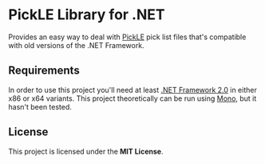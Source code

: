 # PickLE Library for .NET

Provides an easy way to deal with [PickLE](https://github.com/nathanpc/pickle)
pick list files that's compatible with old versions of the .NET Framework.

## Requirements

In order to use this project you'll need at least
[.NET Framework 2.0](https://www.microsoft.com/en-us/download/details.aspx?id=6041)
in either x86 or x64 variants. This project theoretically can be run using
[Mono](https://www.mono-project.com/), but it hasn't been tested.

## License

This project is licensed under the **MIT License**.
